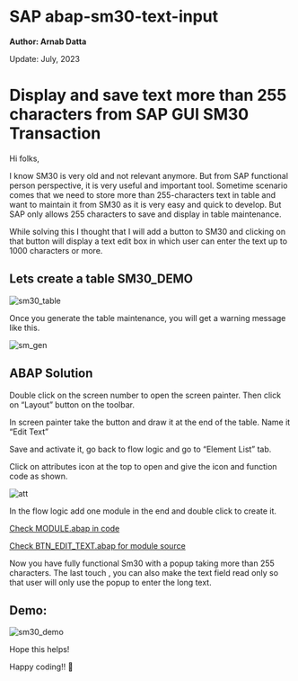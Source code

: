 # SAP abap-sm30-text-input

**Author: Arnab Datta**

Update: July, 2023

# Display and save text more than 255 characters from SAP GUI SM30 Transaction
Hi folks,

I know SM30 is very old and not relevant anymore. But from SAP functional person perspective, it is very useful and important tool. Sometime scenario comes that we need to store more than 255-characters text in table and want to maintain it from SM30 as it is very easy and quick to develop. But SAP only allows 255 characters to save and display in table maintenance.

While solving this I thought that I will add a button to SM30 and clicking on that button will display a text edit box in which user can enter the text up to 1000 characters or more.

## Lets create a table SM30_DEMO

![sm30_table](https://github.com/arnabdatta/abap-sm30-text-input/assets/1858399/dd33d473-9d7e-4ac3-bee8-f71a0788c9e1)

Once you generate the table maintenance, you will get a warning message like this.

![sm_gen](https://github.com/arnabdatta/abap-sm30-text-input/assets/1858399/4f40696e-9221-431b-8763-bbb27fec4b23)

## ABAP Solution

Double click on the screen number to open the screen painter. Then click on “Layout” button on the toolbar.

In screen painter take the button and draw it at the end of the table. Name it “Edit Text”

Save and activate it, go back to flow logic and go to “Element List” tab.

Click on attributes icon at the top to open and give the icon and function code as shown.

![att](https://github.com/arnabdatta/abap-sm30-text-input/assets/1858399/293d5ee1-39b3-4296-90d4-eb87d16c63db) 

In the flow logic add one module in the end and double click to create it.

[Check MODULE.abap in code](MODULE.abap)

[Check BTN_EDIT_TEXT.abap for module source](BTN_EDIT_TEXT.abap)

Now you have fully functional Sm30 with a popup taking more than 255 characters. The last touch , you can also make the text field read only so that user will only use the popup to enter the long text.

## Demo:

![sm30_demo](https://github.com/arnabdatta/abap-sm30-text-input/assets/1858399/d24120a7-37ae-42af-9781-3e4e75f4d62d)
 

Hope this helps!


Happy coding!! 🙂
